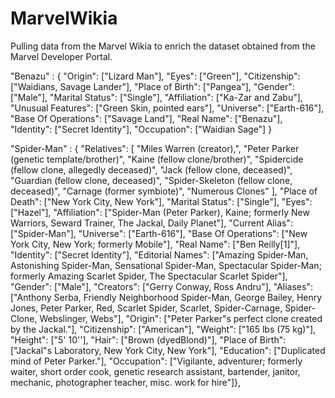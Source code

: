 # MarvelWikia
Pulling data from the Marvel Wikia to enrich the dataset obtained from the Marvel Developer Portal.


"Benazu" : {
	"Origin": ["Lizard Man"], 
	"Eyes": ["Green"], 
	"Citizenship": ["Waidians, Savage Lander"], 
	"Place of Birth": ["Pangea"], 
	"Gender": ["Male"], 
	"Marital Status": ["Single"], 
	"Affiliation": ["Ka-Zar and Zabu"], 
	"Unusual Features": ["Green Skin, pointed ears"], 
	"Universe": ["Earth-616"], 
	"Base Of Operations": ["Savage Land"], 
	"Real Name": ["Benazu"], 
	"Identity": ["Secret Identity"], 
	"Occupation": ["Waidian Sage"]
}

"Spider-Man" : {
	"Relatives": [
		"Miles Warren (creator),",
		"Peter Parker (genetic template/brother)",
		"Kaine (fellow clone/brother)",
		"Spidercide (fellow clone, allegedly deceased)",
		"Jack (fellow clone, deceased)",
		"Guardian (fellow clone, deceased)",
		"Spider-Skeleton (fellow clone, deceased)",
		"Carnage (former symbiote)",
		"Numerous Clones"
	], 
	"Place of Death": ["New York City, New York"], 
	"Marital Status": ["Single"], 
	"Eyes": ["Hazel"], 
	"Affiliation": ["Spider-Man (Peter Parker), Kaine; formerly New Warriors, Seward Trainer, The Jackal, Daily Planet"], 
	"Current Alias": ["Spider-Man"], 
	"Universe": ["Earth-616"], 
	"Base Of Operations": ["New York City, New York; formerly Mobile"], 
	"Real Name": ["Ben Reilly[1]"], 
	"Identity": ["Secret Identity"], 
	"Editorial Names": 
		["Amazing Spider-Man, Astonishing Spider-Man, Sensational Spider-Man, Spectacular Spider-Man; formerly Amazing Scarlet Spider, The Spectacular Scarlet Spider"], 
	"Gender": ["Male"], 
	"Creators": ["Gerry Conway, Ross Andru"], 
	"Aliases": ["Anthony Serba, Friendly Neighborhood Spider-Man, George Bailey, Henry Jones, Peter Parker, Red, Scarlet Spider, Scarlet, Spider-Carnage, Spider-Clone, Webslinger, Webs"], 
	"Origin": ["Peter Parker"s perfect clone created by the Jackal."], 
	"Citizenship": ["American"], 
	"Weight": ["165 lbs (75 kg)"], 
	"Height": ["5' 10''], 
	"Hair": ["Brown (dyedBlond)"], 
	"Place of Birth": ["Jackal"s Laboratory, New York City, New York"], 
	"Education": ["Duplicated mind of Peter Parker."], 
	"Occupation": ["Vigilante, adventurer; formerly waiter, short order cook, genetic research assistant, bartender, janitor, mechanic, photographer teacher, misc. work for hire"]},